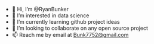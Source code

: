 - 👋 Hi, I’m @RyanBunker
- 👀 I’m interested in data science
- 🌱 I’m currently learning github project ideas
- 💞️ I’m looking to collaborate on any open source project
- 📫 Reach me by email at Bunk7752@gmail.com

<!---
RyanBunker/RyanBunker is a ✨ special ✨ repository because its `README.md` (this file) appears on your GitHub profile.
You can click the Preview link to take a look at your changes.
--->
